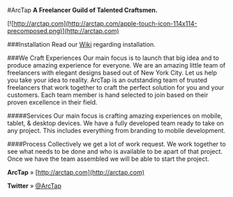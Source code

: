 #ArcTap
**A Freelancer Guild of Talented Craftsmen.**

[![http://arctap.com](http://arctap.com/apple-touch-icon-114x114-precomposed.png)](http://arctap.com)

###Installation
Read our [Wiki](https://github.com/theronind/arctap/wiki/Development-Setup) regarding installation.

###We Craft Experiences
Our main focus is to launch that big idea and to produce amazing experience for everyone. We are an amazing little team of freelancers with elegant designs based out of New York City. Let us help you take your idea to reality.
ArcTap is an outstanding team of trusted freelancers that work together to craft the perfect solution for you and your customers. Each team member is hand selected to join based on their proven excellence in their field.

#####Services
Our main focus is crafting amazing experiences on mobile, tablet, & desktop devices. We have a fully developed team ready to take on any project. This includes everything from branding to mobile development.

####Process
Collectively we get a lot of work request. We work together to see what needs to be done and who is available to be apart of that project. Once we have the team assembled we will be able to start the project.

**ArcTap** &raquo; [http://arctap.com](http://arctap.com)

**Twitter** &raquo; [@ArcTap](https://twitter.com/arctap)